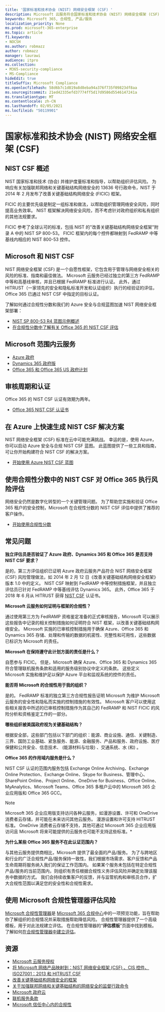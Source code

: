 ```yaml
---
title: '国家标准和技术协会 (NIST) 网络安全框架 (CSF) '
description: Microsoft 云服务符合国家标准和技术协会 (NIST) 网络安全框架 (CSF) 。
keywords: Microsoft 365, 合规性, 产品/服务
localization_priority: None
ms.prod: microsoft-365-enterprise
ms.topic: article
f1.keywords:
- NOCSH
ms.author: robmazz
author: robmazz
manager: laurawi
audience: itpro
ms.collection:
- M365-security-compliance
- MS-Compliance
hideEdit: true
titleSuffix: Microsoft Compliance
ms.openlocfilehash: 58d6b7c1d819a8d8eba94a376f735f09823df8aa
ms.sourcegitcommit: 21ed42335efd37774ff5d17d9586d5546147241a
ms.translationtype: MT
ms.contentlocale: zh-CN
ms.lasthandoff: 02/05/2021
ms.locfileid: "50119901"
---
```

# <a name="national-institute-of-standards-and-technology-nist-cybersecurity-framework-csf"></a>国家标准和技术协会 (NIST) 网络安全框架 (CSF) 

## <a name="nist-csf-overview"></a>NIST CSF 概述

NIST 国家标准和技术 (协会) 并维护度量标准和指导，以帮助组织评估风险。 为响应有关加强联邦网络和关键基础结构网络安全的 13636 号行政命令，NIST 于 2014 年 2 月发布了改善关键基础结构网络安全 (FICIC) 框架。

FICIC 的主要优先级是制定一组标准和做法，以帮助组织管理网络安全风险，同时提高业务效率。 NIST 框架解决网络安全风险，而不考虑针对政府组织和私有组织的其他法规要求。

FICIC 参考了全球认可的标准，包括 NIST 的"改善关键基础结构网络安全框架"附录 A 中的 NIST [](https://www.nist.gov/publications/framework-improving-critical-infrastructure-cybersecurity-version-11)SP 800-53。 FICIC 框架内的每个控件都映射到 FedRAMP 中等基线内相应的 NIST 800-53 控件。

## <a name="microsoft-and-the-nist-csf"></a>Microsoft 和 NIST CSF

NIST 网络安全框架 (CSF) 是一个自愿性框架，它包含用于管理与网络安全相关的风险的标准、指南和最佳做法。 Microsoft 云服务已经过独立的第三方 FedRAMP 中等和高基线审核，并且已根据 FedRAMP 标准进行认证。 此外，通过 HITRUST（一家领先的安全和隐私标准开发和认证组织）执行的经验证的评估，Office 365 已通过 NIST CSF 中指定的目标认证。

了解如何通过合规性分数和我们的 Azure 安全与合规蓝图加速 NIST 网络安全框架部署：

- [NIST SP 800-53 R4 蓝图示例概述](/azure/governance/blueprints/samples/nist-sp-800-53-rev4/)
- [在合规性分数中了解有关 Office 365 的 NIST CSF 评估](https://techcommunity.microsoft.com/t5/Security-Privacy-and-Compliance/New-NIST-CSF-and-CSA-CCM-assessments-available-in-Compliance/ba-p/218554)

## <a name="microsoft-in-scope-cloud-services"></a>Microsoft 范围内云服务

- [Azure 政府](https://aka.ms/AzureCompliance)
- [Dynamics 365 政府版](https://aka.ms/d365-compliance-list)
- [Office 365 和 Office 365 US 政府计划](https://go.microsoft.com/fwlink/p/?LinkID=2077751)

## <a name="audit-cycle-and-certification"></a>审核周期和认证

Office 365 的 NIST CSF 认证有效期为两年。

- [Office 365 NIST CSF 认证书](https://aka.ms/O365NISTCSFcertification)

## <a name="quickly-build-nist-csf-solutions-on-azure"></a>在 Azure 上快速生成 NIST CSF 解决方案

NIST 网络安全框架 (CSF) 标准在云中可能充满挑战。 幸运的是，使用 Azure，你可以启动 Azure 安全与合规 NIST CSF 蓝图。 此蓝图提供了一些工具和指南，可让你开始构建符合 NIST CSF 的解决方案。

- [开始使用 Azure NIST CSF 蓝图](https://aka.ms/Azure-Blueprint-DoD-NIST)

## <a name="perform-risk-assessment-on-office-365-using-nist-csf-in-compliance-score"></a>使用合规性分数中的 NIST CSF 对 Office 365 执行风险评估

网络安全仍然是数字化转型的一个关键管理问题。 为了帮助您实施和验证 Office 365 租户的安全控制，Microsoft 在合规性分数的 NIST CSF 评估中提供了推荐的客户操作。

- [开始使用合规性分数](/microsoft-365/compliance/compliance-manager)

## <a name="frequently-asked-questions"></a>常见问题

**独立评估员是否验证了 Azure 政府、Dynamics 365 和 Office 365 是否支持 NIST CSF 要求？**

是的，第三方评估组织已证明 Azure 政府云服务产品符合 NIST 网络安全框架 (CSF) 风险管理做法，如 2014 年 2 月 12 日《改善关键基础结构网络安全框架》版本 1.0 中的定义。 NIST CSF 映射到 FedRAMP 中等控制措施框架，并且独立评估员已针对 FedRAMP 中等基线评估 Dynamics 365。 此外，Office 365 于 2018 年 6 月从 HITRUST 获得 [NIST CSF](https://aka.ms/O365NISTCSFcertification) 认证书。

**Microsoft 云服务如何证明与框架的合规性？**

通过使用第三方为 FedRAMP 资格鉴定准备的正式审核报告，Microsoft 可以展示这些报告中记录的相关控制措施如何证明符合 NIST 框架，以改善关键基础结构网络安全。 Microsoft 实施的已审核控制措施用于确保 Azure、Office 365 和 Dynamics 365 存储、处理和传输的数据的机密性、完整性和可用性，这些数据已标识为 Microsoft 的责任。

**Microsoft 在保持遵守此计划方面的责任是什么？**

自愿参与 FICIC。 但是，Microsoft 确保 Azure、Office 365 和 Dynamics 365 符合管理联机服务条款和适用的服务级别协议中定义的条款。 这些定义 Microsoft 实施和维护足以保护 Azure 平台和监视系统的控件的责任。

**能否将 Microsoft 的合规性用于我的组织？**

是的。 FedRAMP 标准的独立第三方合规性报告证明 Microsoft 为维护 Microsoft 云服务的安全性和隐私而实施的控制措施的有效性。 Microsoft 客户可以使用这些相关报告中所述的已审核控制措施作为其自己的 FedRAMP 和 NIST FICIC 的风险分析和资格鉴定工作的一部分。

**哪些组织被美国政府视为关键基础结构？**

根据安全部[](https://www.dhs.gov/critical-infrastructure-sectors)，这些部门包括以下部门的组织：能源、商业设施、通信、关键制造、三界、国防工业基础、紧急服务、能源、金融服务、产品和服务、政府设施、医疗保健和公共安全、信息技术、 (能源材料与垃圾) 、交通系统、水 (和) 。

**Office 365 的作用域内服务是什么？**

NIST CSF 认证的范围内服务包括 Exchange Online Archiving、Exchange Online Protection、Exchange Online、Skype for Business、管理中心、SharePoint Online、Project Online、OneDrive for Business、Office Online、MyAnalytics、Microsoft Teams、Office 365 多租户云中的 Microsoft 365 企业应用版和 Office 365 GCC。

> [!NOTE]
> Microsoft 365 企业应用版支持访问各种云服务，如漫游设置、许可和 OneDrive 消费者云存储，并可能在未来访问其他云服务。 漫游设置和许可支持 HITRUST 标准。 OneDrive 消费者云存储不支持，其他可通过 Microsoft 365 企业应用版访问且 Microsoft 将来可能提供的云服务也可能不支持这些标准。*

**为什么某些 Office 365 服务不在此认证范围内？**

与其他云服务提供商相比，Microsoft 提供了最全面的产品/服务。 为了与跨地区和行业的广泛合规性产品/服务保持一致性，我们根据市场需求、客户反馈和产品生命周期将服务纳入我们的保证工作范围内。 如果某个服务未包括在特定合规性产品/服务的当前范围内，则组织有责任根据合规性义务评估风险并确定处理该服务中数据的方式。 我们会持续收集客户的反馈，并与监管机构和审核员合作，扩大合规性范围以满足您的安全性和合规性需求。

## <a name="use-microsoft-compliance-manager-to-assess-your-risk"></a>使用 Microsoft 合规性管理器评估风险

[Microsoft 合规性管理器](/microsoft-365/compliance/compliance-manager)是 [Microsoft 365 合规中心](/microsoft-365/compliance/microsoft-365-compliance-center)中的一项预览功能，旨在帮助你了解组织的合规情况并采取措施帮助降低风险。 合规性管理器提供了一个高级模板，用于对此法规建立评估。 在合规性管理器的“**评估模板**”页面中找到模板。 了解如何[在合规性管理器中建立评估](/microsoft-365/compliance/compliance-manager-assessments)。

## <a name="resources"></a>资源

- [Microsoft 云服务授权](https://marketplace.fedramp.gov/index.html#/products?status=Compliant&sort=productName)
- [将 Microsoft 网络产品映射到：NIST 网络安全框架 (CSF) 、CIS 控件、ISO27001：2013 和 HITRUST CSF](https://go.microsoft.com/fwlink/p/?linkid=2074025)
- [改善关键基础结构网络安全的框架](https://www.nist.gov/publications/framework-improving-critical-infrastructure-cybersecurity-version-11)
- [关于加强联邦网络和关键基础结构的网络安全的监督行政命令](https://www.whitehouse.gov/the-press-office/2017/05/11/presidential-executive-order-strengthening-cybersecurity-federal)
- [Microsoft 政府云](https://go.microsoft.com/fwlink/p/?linkid=2087246)
- [联机服务条款](https://www.microsoftvolumelicensing.com/DocumentSearch.aspx?Mode=3&DocumentTypeId=31)
- [Microsoft 信任中心内的合规性](https://www.microsoft.com/trust-center/compliance/compliance-overview)
